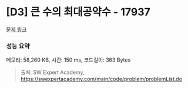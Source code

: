 # [D3] 큰 수의 최대공약수 - 17937 

[문제 링크](https://swexpertacademy.com/main/code/problem/problemDetail.do?contestProbId=AYmRI_8ajv8DFARi) 

### 성능 요약

메모리: 58,260 KB, 시간: 150 ms, 코드길이: 363 Bytes



> 출처: SW Expert Academy, https://swexpertacademy.com/main/code/problem/problemList.do